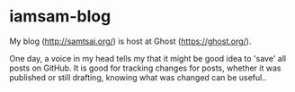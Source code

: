 iamsam-blog
===========

My blog (http://samtsai.org/) is host at Ghost (https://ghost.org/).

One day, a voice in my head tells my that it might be good idea to 'save' all posts on GitHub. It is good for tracking changes for posts, whether it was published or still drafting, knowing what was changed can be useful..
